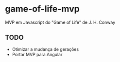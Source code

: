 # game-of-life-mvp
MVP em Javascript do "Game of Life" de J. H. Conway

## TODO
- Otimizar a mudança de gerações
- Portar MVP para Angular
